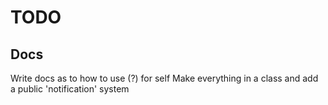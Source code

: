 # TODO
## Docs
Write docs as to how to use (?) for self
Make everything in a class and add a public 'notification' system

